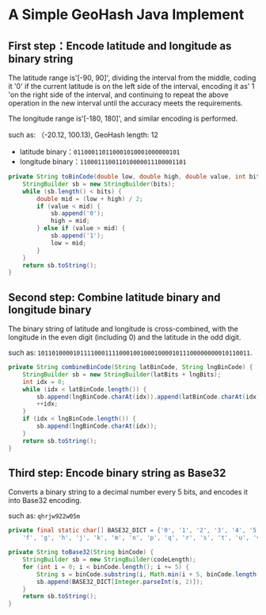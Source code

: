# A Simple GeoHash Java Implement

## First step：Encode latitude and longitude as binary string

The latitude range is'[-90, 90]', dividing the interval from the middle, coding it '0' if the current latitude is on the left side of the interval, encoding it as' 1 'on the right side of the interval, and continuing to repeat the above operation in the new interval until the accuracy meets the requirements.

The longitude range is'[-180, 180]', and similar encoding is performed.

such as: （-20.12, 100.13), GeoHash length: 12

- latitude binary：`011000110110001010001000000101`
- longitude binary：`110001110011010000011100001101`

```java
private String toBinCode(double low, double high, double value, int bits) {
    StringBuilder sb = new StringBuilder(bits);
    while (sb.length() < bits) {
        double mid = (low + high) / 2;
        if (value < mid) {
            sb.append('0');
            high = mid;
        } else if (value > mid) {
            sb.append('1');
            low = mid;
        }
    }
    return sb.toString();
}
```

## Second step: Combine latitude binary and longitude binary

The binary string of latitude and longitude is cross-combined, with the longitude in the even digit (including 0) and the latitude in the odd digit.

such as: `101101000010111100011110001001000100001011100000000010110011`.

```java
private String combineBinCode(String latBinCode, String lngBinCode) {
    StringBuilder sb = new StringBuilder(latBits + lngBits);
    int idx = 0;
    while (idx < latBinCode.length()) {
        sb.append(lngBinCode.charAt(idx)).append(latBinCode.charAt(idx));
        ++idx;
    }
    if (idx < lngBinCode.length()) {
        sb.append(lngBinCode.charAt(idx));
    }
    return sb.toString();
}
```

## Third step: Encode binary string as Base32

Converts a binary string to a decimal number every 5 bits, and encodes it into Base32 encoding.

such as: `qhrjw922w05m`

```java
private final static char[] BASE32_DICT = {'0', '1', '2', '3', '4', '5', '6', '7', '8', '9', 'b', 'c', 'd', 'e',
    'f', 'g', 'h', 'j', 'k', 'm', 'n', 'p', 'q', 'r', 's', 't', 'u', 'v', 'w', 'x', 'y', 'z'};

private String toBase32(String binCode) {
    StringBuilder sb = new StringBuilder(codeLength);
    for (int i = 0; i < binCode.length(); i += 5) {
        String s = binCode.substring(i, Math.min(i + 5, binCode.length()));
        sb.append(BASE32_DICT[Integer.parseInt(s, 2)]);
    }
    return sb.toString();
}
```